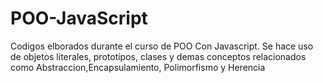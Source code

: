 # POO-JavaScript
Codigos elborados durante el curso de POO Con Javascript.
Se hace uso de objetos literales, prototipos, clases y demas
conceptos relacionados como Abstraccion,Encapsulamiento, Polimorfismo y Herencia
